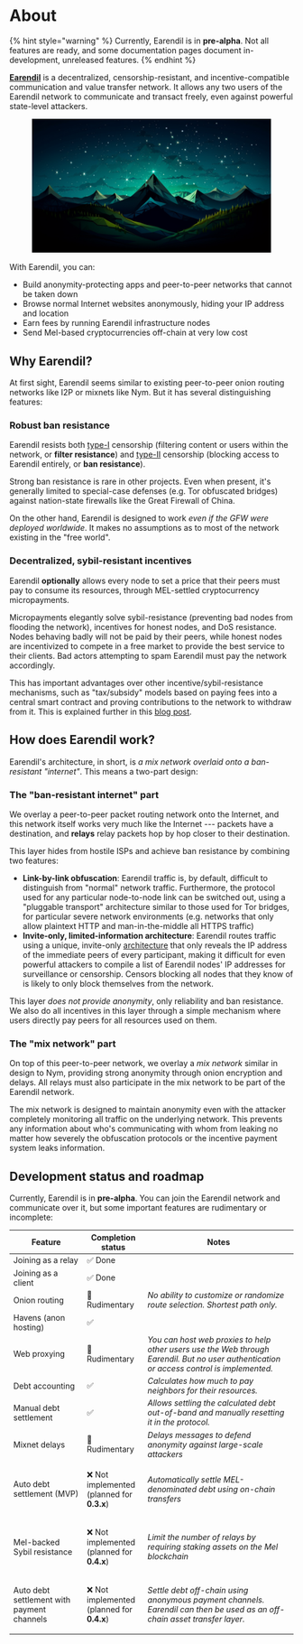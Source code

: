 # About

{% hint style="warning" %}
Currently, Earendil is in **pre-alpha**. Not all features are ready, and some documentation pages document in-development, unreleased features.
{% endhint %}

[**Earendil**](https://earendil.network) is a decentralized, censorship-resistant, and incentive-compatible communication and value transfer network. It allows any two users of the Earendil network to communicate and transact freely, even against powerful state-level attackers.

<figure><img src=".gitbook/assets/image (12).png" alt=""><figcaption></figcaption></figure>

With Earendil, you can:

- Build anonymity-protecting apps and peer-to-peer networks that cannot be taken down
- Browse normal Internet websites anonymously, hiding your IP address and location
- Earn fees by running Earendil infrastructure nodes
- Send Mel-based cryptocurrencies off-chain at very low cost

## Why Earendil?

At first sight, Earendil seems similar to existing peer-to-peer onion routing networks like I2P or mixnets like Nym. But it has several distinguishing features:

### Robust ban resistance

Earendil resists both [type-I](https://nullchinchilla.me/2023/05/two-kinds-of-censorship-resistance/) censorship (filtering content or users within the network, or **filter resistance**) and [type-II](https://nullchinchilla.me/2023/05/two-kinds-of-censorship-resistance/) censorship (blocking access to Earendil entirely, or **ban resistance**).

Strong ban resistance is rare in other projects. Even when present, it's generally limited to special-case defenses (e.g. Tor obfuscated bridges) against nation-state firewalls like the Great Firewall of China.

On the other hand, Earendil is designed to work _even_ _if the GFW were deployed worldwide_. It makes no assumptions as to most of the network existing in the "free world".

### Decentralized, sybil-resistant incentives

Earendil **optionally** allows every node to set a price that their peers must pay to consume its resources, through MEL-settled cryptocurrency micropayments.

Micropayments elegantly solve sybil-resistance (preventing bad nodes from flooding the network), incentives for honest nodes, and DoS resistance. Nodes behaving badly will not be paid by their peers, while honest nodes are incentivized to compete in a free market to provide the best service to their clients. Bad actors attempting to spam Earendil must pay the network accordingly.

This has important advantages over other incentive/sybil-resistance mechanisms, such as "tax/subsidy" models based on paying fees into a central smart contract and proving contributions to the network to withdraw from it. This is explained further in this [blog post](https://nullchinchilla.me/2023/07/earendil-incentives/).

## How does Earendil work?

Earendil's architecture, in short, is _a mix network overlaid onto a ban-resistant "internet"_. This means a two-part design:

### The "ban-resistant internet" part

We overlay a peer-to-peer packet routing network onto the Internet, and this network itself works very much like the Internet --- packets have a destination, and **relays** relay packets hop by hop closer to their destination.

This layer hides from hostile ISPs and achieve ban resistance by combining two features:

- **Link-by-link obfuscation**: Earendil traffic is, by default, difficult to distinguish from "normal" network traffic. Furthermore, the protocol used for any particular node-to-node link can be switched out, using a "pluggable transport" architecture similar to those used for Tor bridges, for particular severe network environments (e.g. networks that only allow plaintext HTTP and man-in-the-middle all HTTPS traffic)
- **Invite-only, limited-information architecture**: Earendil routes traffic using a unique, invite-only [architecture](wiki/architecture.md) that only reveals the IP address of the immediate peers of every participant, making it difficult for even powerful attackers to compile a list of Earendil nodes' IP addresses for surveillance or censorship. Censors blocking all nodes that they know of is likely to only block themselves from the network.

This layer _does not provide anonymity_, only reliability and ban resistance. We also do all incentives in this layer through a simple mechanism where users directly pay peers for all resources used on them.

### The "mix network" part

On top of this peer-to-peer network, we overlay a _mix network_ similar in design to Nym, providing strong anonymity through onion encryption and delays. All relays must also participate in the mix network to be part of the Earendil network.

The mix network is designed to maintain anonymity even with the attacker completely monitoring all traffic on the underlying network. This prevents any information about who's communicating with whom from leaking no matter how severely the obfuscation protocols or the incentive payment system leaks information.

## Development status and roadmap

Currently, Earendil is in **pre-alpha**. You can join the Earendil network and communicate over it, but some important features are rudimentary or incomplete:

| Feature                                    | Completion status                                                 | Notes                                                                                                                                     |
| ------------------------------------------ | ----------------------------------------------------------------- | ----------------------------------------------------------------------------------------------------------------------------------------- |
| Joining as a relay                         | :white_check_mark: Done                                           |                                                                                                                                           |
| Joining as a client                        | :white_check_mark: Done                                           |                                                                                                                                           |
| Onion routing                              | 🚧 Rudimentary                                                    | _No ability to customize or randomize route selection. Shortest path only._                                                               |
| Havens (anon hosting)                      | :white_check_mark:                                                |                                                                                                                                           |
| Web proxying                               | 🚧 Rudimentary                                                    | _You can host web proxies to help other users use the Web through Earendil. But no user authentication or access control is implemented._ |
| Debt accounting                            | :white_check_mark:                                                | _Calculates how much to pay neighbors for their resources._                                                                               |
| Manual debt settlement                     | :white_check_mark:                                                | _Allows settling the calculated debt out-of-band and manually resetting it in the protocol._                                              |
| Mixnet delays                              | 🚧 Rudimentary                                                    | _Delays messages to defend anonymity against large-scale attackers_                                                                       |
| Auto debt settlement (MVP)                 | <p>❌ Not implemented<br>(planned for <strong>0.3.x</strong>)</p> | _Automatically settle MEL-denominated debt using on-chain transfers_                                                                      |
| Mel-backed Sybil resistance                | <p>❌ Not implemented<br>(planned for <strong>0.4.x</strong>)</p> | _Limit the number of relays by requiring staking assets on the Mel blockchain_                                                            |
| Auto debt settlement with payment channels | <p>❌ Not implemented<br>(planned for <strong>0.4.x</strong>)</p> | _Settle debt off-chain using anonymous payment channels. Earendil can then be used as an off-chain asset transfer layer._                 |
